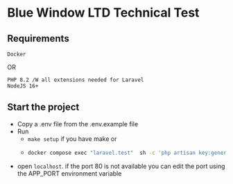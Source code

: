 # Blue Window LTD Technical Test

## Requirements
```
Docker
```
OR
```
PHP 8.2 /W all extensions needed for Laravel
NodeJS 16+
```
## Start the project

- Copy a .env file from the .env.example file
- Run 
    - `make setup` if you have make or 
    - 
        ```bash
        docker compose exec "laravel.test"  sh -c 'php artisan key:generate && php artisan migrate:fresh --seed && npm run build'
        ```
- open `localhost`. if the port 80 is not available you can edit the port using the APP_PORT environment variable 